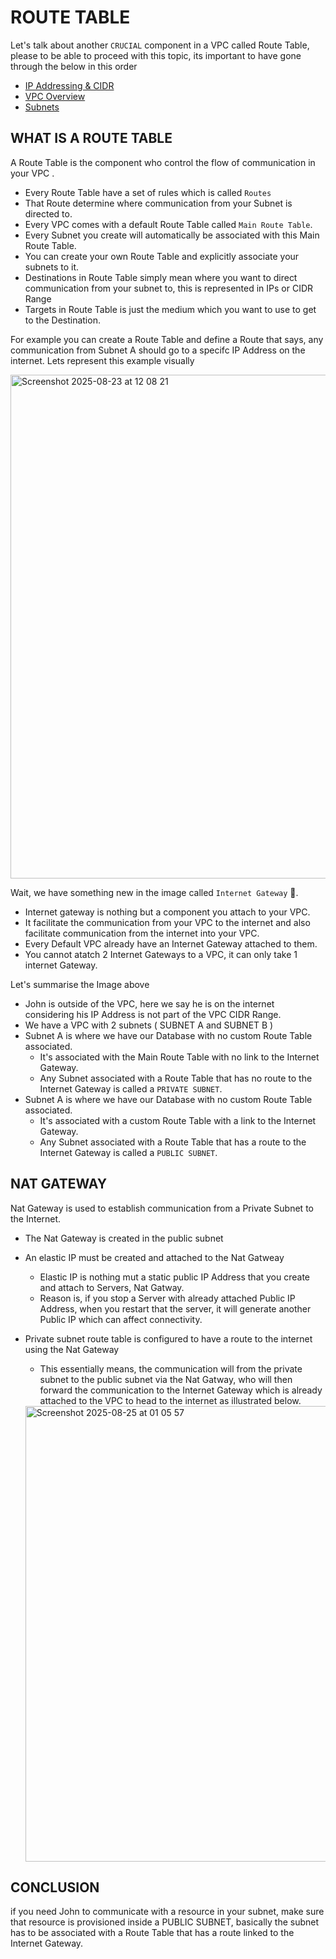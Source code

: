 # ROUTE TABLE
Let's talk about another `CRUCIAL` component in a VPC called Route Table, please to be able to proceed with this topic, its important to have gone through the below in this order
- [IP Addressing & CIDR](https://github.com/coredataengineers/CDE-BOOTCAMP/blob/main/09_aws_cloud/03-Virtual-Private-Cloud(VPC)/00-IP-Addressing.md)
- [VPC Overview](https://github.com/coredataengineers/CDE-BOOTCAMP/blob/main/09_aws_cloud/03-Virtual-Private-Cloud(VPC)/01-VPC-Overview.md)
- [Subnets](https://github.com/coredataengineers/CDE-BOOTCAMP/blob/main/09_aws_cloud/03-Virtual-Private-Cloud(VPC)/02-Subnets.md)

## WHAT IS A ROUTE TABLE 
A Route Table is the component who control the flow of communication in your VPC . 
- Every Route Table have a set of rules which is called `Routes`
- That Route determine where communication from your Subnet is directed to.
- Every VPC comes with a default Route Table called `Main Route Table`.
- Every Subnet you create will automatically be associated with this Main Route Table.
- You can create your own Route Table and explicitly associate your subnets to it.
- Destinations in Route Table simply mean where you want to direct communication from your subnet to, this is represented in IPs or CIDR Range
- Targets in Route Table is just the medium which you want to use to get to the Destination.

For example you can create a Route Table and define a Route that says, any communication from Subnet A should go to a specifc IP Address on the internet. Lets represent this example visually 

<img width="1342" height="806" alt="Screenshot 2025-08-23 at 12 08 21" src="https://github.com/user-attachments/assets/1b86459c-367f-4ec9-af5c-fe8aae6838c9" />

Wait, we have something new in the image called `Internet Gateway` 🤔.
- Internet gateway is nothing but a component you attach to your VPC.
- It facilitate the communication from your VPC to the internet and also facilitate communication from the internet into your VPC.
- Every Default VPC already have an Internet Gateway attached to them.
- You cannot atatch 2 Internet Gateways to a VPC, it can only take 1 internet Gateway.

Let's summarise the Image above
- John is outside of the VPC, here we say he is on the internet considering his IP Address is not part of the VPC CIDR Range. 
- We have a VPC with 2 subnets ( SUBNET A and SUBNET B )
- Subnet A is where we have our Database with no custom Route Table associated.
  - It's associated with the Main Route Table with no link to the Internet Gateway.
  - Any Subnet associated with a Route Table that has no route to the Internet Gateway is called a `PRIVATE SUBNET`.
- Subnet A is where we have our Database with no custom Route Table associated.
  - It's associated with a custom Route Table with a link to the Internet Gateway.
  - Any Subnet associated with a Route Table that has a route to the Internet Gateway is called a `PUBLIC SUBNET`.

 ## NAT GATEWAY
 Nat Gateway is used to establish communication from a Private Subnet to the Internet.
 - The Nat Gateway is created in the public subnet
 - An elastic IP must be created and attached to the Nat Gatweay
   - Elastic IP is nothing mut a static public IP Address that you create and attach to Servers, Nat Gatway.
   - Reason is, if you stop a Server with already attached Public IP Address, when you restart that
     the server, it will generate another Public IP which can affect connectivity.
 - Private subnet route table is configured to have a route to the internet using the Nat Gateway
   - This essentially means, the communication will from the private subnet to the public subnet via the Nat Gatway, who will then forward the communication to the Internet Gateway which is already attached to the VPC to head to the internet as illustrated below.
  
  
   <img width="1167" height="729" alt="Screenshot 2025-08-25 at 01 05 57" src="https://github.com/user-attachments/assets/459dc161-9790-49b8-9997-e6a830436437" />

 
## CONCLUSION
if you need John to communicate with a resource in your subnet, make sure that resource is provisioned inside a PUBLIC SUBNET,
basically the subnet has to be associated with a Route Table that has a route linked to the Internet Gateway. 



